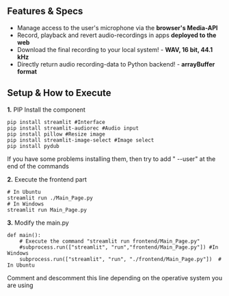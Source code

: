 ## Features & Specs
- Manage access to the user's microphone via the **browser's Media-API**
- Record, playback and revert audio-recordings in apps **deployed to the web**
- Download the final recording to your local system! - **WAV, 16 bit, 44.1 kHz**
- Directly return audio recording-data to Python backend! - **arrayBuffer format**<br>

## Setup & How to Execute
**1.** PIP Install the component
```
pip install streamlit #Interface
pip install streamlit-audiorec #Audio input
pip install pillow #Resize image
pip install streamlit-image-select #Image select
pip install pydub
```
If you have some problems installing them, then try to add " --user" at the end of the commands 

**2.** Execute the frontend part
```
# In Ubuntu
streamlit run ./Main_Page.py
# In Windows
streamlit run Main_Page.py
```
**3.** Modify the main.py
```
def main():
    # Execute the command "streamlit run frontend/Main_Page.py"
    #subprocess.run(["streamlit", "run","frontend/Main_Page.py"]) #In Windows
    subprocess.run(["streamlit", "run", "./frontend/Main_Page.py"])  # In Ubuntu
```
Comment and descomment this line depending on the operative system you are using